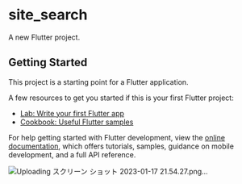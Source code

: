 # site_search

A new Flutter project.

## Getting Started

This project is a starting point for a Flutter application.

A few resources to get you started if this is your first Flutter project:

- [Lab: Write your first Flutter app](https://docs.flutter.dev/get-started/codelab)
- [Cookbook: Useful Flutter samples](https://docs.flutter.dev/cookbook)

For help getting started with Flutter development, view the
[online documentation](https://docs.flutter.dev/), which offers tutorials,
samples, guidance on mobile development, and a full API reference.

![Uploading スクリーン
<img width="1552" alt="スクリーンショット 2023-01-17 21 54 04" src="https://user-images.githubusercontent.com/65322807/212904291-ead18ce4-24b6-4aa7-8462-91074b146893.png">
<img width="1176" alt="スクリーンショット 2023-01-17 21 43 54" src="https://user-images.githubusercontent.com/65322807/212904302-e9de458a-e481-46bb-a5d5-b454429ef9ff.png">
ショット 2023-01-17 21.54.27.png…]()
